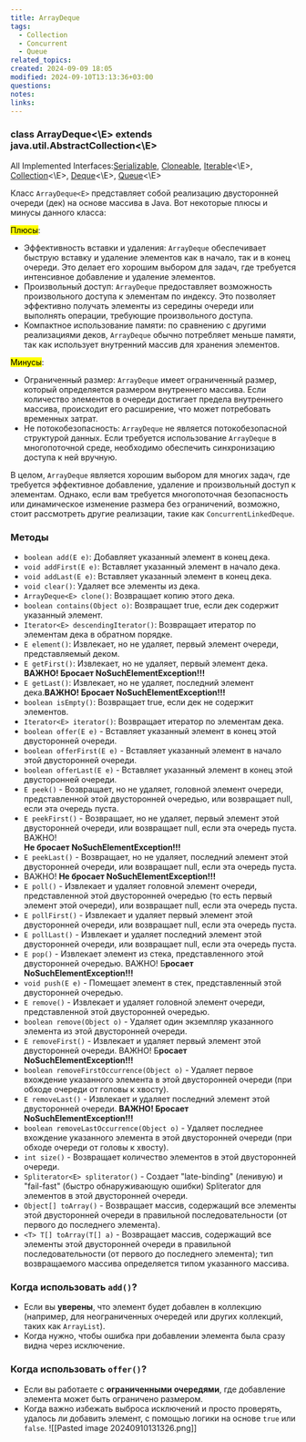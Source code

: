 ```yaml
---
title: ArrayDeque
tags:
  - Collection
  - Concurrent
  - Queue
related_topics: 
created: 2024-09-09 18:05
modified: 2024-09-10T13:13:36+03:00
questions: 
notes: 
links: 
---
```

### class ArrayDeque<\E> extends java.util.AbstractCollection<\E>

All Implemented Interfaces:[Serializable](https://docs.oracle.com/javase/8/docs/api/java/io/Serializable.html), [Cloneable](https://docs.oracle.com/javase/8/docs/api/java/lang/Cloneable.html), [Iterable](https://docs.oracle.com/javase/8/docs/api/java/lang/Iterable.html)<\E>, [Collection](https://docs.oracle.com/javase/8/docs/api/java/util/Collection.html)<\E>, [Deque](https://docs.oracle.com/javase/8/docs/api/java/util/Deque.html)<\E>, [Queue](https://docs.oracle.com/javase/8/docs/api/java/util/Queue.html)<\E>

Класс `ArrayDeque<E>` представляет собой реализацию двусторонней очереди (дек) на основе массива в Java. Вот некоторые плюсы и минусы данного класса:

<mark class="hltr-orange">Плюсы</mark>:

- Эффективность вставки и удаления: `ArrayDeque` обеспечивает быструю вставку и удаление элементов как в начало, так и в конец очереди. Это делает его хорошим выбором для задач, где требуется интенсивное добавление и удаление элементов.
- Произвольный доступ: `ArrayDeque` предоставляет возможность произвольного доступа к элементам по индексу. Это позволяет эффективно получать элементы из середины очереди или выполнять операции, требующие произвольного доступа.
- Компактное использование памяти: по сравнению с другими реализациями деков, `ArrayDeque` обычно потребляет меньше памяти, так как использует внутренний массив для хранения элементов.

<mark class="hltr-orange">Минусы</mark>:

- Ограниченный размер: `ArrayDeque` имеет ограниченный размер, который определяется размером внутреннего массива. Если количество элементов в очереди достигает предела внутреннего массива, происходит его расширение, что может потребовать временных затрат.
- Не потокобезопасность: `ArrayDeque` не является потокобезопасной структурой данных. Если требуется использование `ArrayDeque` в многопоточной среде, необходимо обеспечить синхронизацию доступа к ней вручную.

В целом, `ArrayDeque` является хорошим выбором для многих задач, где требуется эффективное добавление, удаление и произвольный доступ к элементам. Однако, если вам требуется многопоточная безопасность или динамическое изменение размера без ограничений, возможно, стоит рассмотреть другие реализации, такие как `ConcurrentLinkedDeque`.

### Методы

- `boolean add(E e)`: Добавляет указанный элемент в конец дека.
- `void addFirst(E e)`: Вставляет указанный элемент в начало дека.
- `void addLast(E e)`: Вставляет указанный элемент в конец дека.
- `void clear()`: Удаляет все элементы из дека.
- `ArrayDeque<E> clone()`: Возвращает копию этого дека.
- `boolean contains(Object o)`: Возвращает true, если дек содержит указанный элемент.
- `Iterator<E> descendingIterator()`: Возвращает итератор по элементам дека в обратном порядке.
- `E element()`: Извлекает, но не удаляет, первый элемент очереди, представляемый деком.
- `E getFirst()`: Извлекает, но не удаляет, первый элемент дека. **ВАЖНО! Бросает NoSuchElementException!!!**
- `E getLast()`: Извлекает, но не удаляет, последний элемент дека.**ВАЖНО! Бросает NoSuchElementException!!!**
- `boolean isEmpty()`: Возвращает true, если дек не содержит элементов.
- `Iterator<E> iterator()`: Возвращает итератор по элементам дека.
- `boolean offer(E e)` - Вставляет указанный элемент в конец этой двусторонней очереди.
- `boolean offerFirst(E e)` - Вставляет указанный элемент в начало этой двусторонней очереди.
- `boolean offerLast(E e)` - Вставляет указанный элемент в конец этой двусторонней очереди.
- `E peek()` - Возвращает, но не удаляет, головной элемент очереди, представленной этой двусторонней очередью, или возвращает null, если эта очередь пуста.
- `E peekFirst()` - Возвращает, но не удаляет, первый элемент этой двусторонней очереди, или возвращает null, если эта очередь пуста.  
    ВАЖНО!  
    **Не бросает NoSuchElementException!!!**
- `E peekLast()` - Возвращает, но не удаляет, последний элемент этой двусторонней очереди, или возвращает null, если эта очередь пуста.
- ВАЖНО! **Не бросает NoSuchElementException!!!**
- `E poll()` - Извлекает и удаляет головной элемент очереди, представленной этой двусторонней очередью (то есть первый элемент этой очереди), или возвращает null, если эта очередь пуста.
- `E pollFirst()` - Извлекает и удаляет первый элемент этой двусторонней очереди, или возвращает null, если эта очередь пуста.
- `E pollLast()` - Извлекает и удаляет последний элемент этой двусторонней очереди, или возвращает null, если эта очередь пуста.
- `E pop()` - Извлекает элемент из стека, представленного этой двусторонней очередью. ВАЖНО! Б**росает NoSuchElementException!!!**
- `void push(E e)` - Помещает элемент в стек, представленный этой двусторонней очередью.
- `E remove()` - Извлекает и удаляет головной элемент очереди, представленной этой двусторонней очередью.
- `boolean remove(Object o)` - Удаляет один экземпляр указанного элемента из этой двусторонней очереди.
- `E removeFirst()` - Извлекает и удаляет первый элемент этой двусторонней очереди. ВАЖНО! Б**росает NoSuchElementException!!!**
- `boolean removeFirstOccurrence(Object o)` - Удаляет первое вхождение указанного элемента в этой двусторонней очереди (при обходе очереди от головы к хвосту).
- `E removeLast()` - Извлекает и удаляет последний элемент этой двусторонней очереди. **ВАЖНО! Бросает NoSuchElementException!!!**
- `boolean removeLastOccurrence(Object o)` - Удаляет последнее вхождение указанного элемента в этой двусторонней очереди (при обходе очереди от головы к хвосту).
- `int size()` - Возвращает количество элементов в этой двусторонней очереди.
- `Spliterator<E> spliterator()` - Создает "late-binding" (ленивую) и "fail-fast" (быстро обнаруживающую ошибки) Spliterator для элементов в этой двусторонней очереди.
- `Object[] toArray()` - Возвращает массив, содержащий все элементы этой двусторонней очереди в правильной последовательности (от первого до последнего элемента).
- `<T> T[] toArray(T[] a)` - Возвращает массив, содержащий все элементы этой двусторонней очереди в правильной последовательности (от первого до последнего элемента); тип возвращаемого массива определяется типом указанного массива.


### Когда использовать `add()`?

- Если вы **уверены**, что элемент будет добавлен в коллекцию (например, для неограниченных очередей или других коллекций, таких как `ArrayList`).
- Когда нужно, чтобы ошибка при добавлении элемента была сразу видна через исключение.

### Когда использовать `offer()`?

- Если вы работаете с **ограниченными очередями**, где добавление элемента может быть ограничено размером.
- Когда важно избежать выброса исключений и просто проверять, удалось ли добавить элемент, с помощью логики на основе `true` или `false`.
![[Pasted image 20240910131326.png]]
